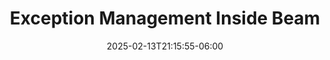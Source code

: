 ---
title: 'Exception Management Inside Beam'
date: 2025-02-13T21:15:55-06:00
speakers:
 - David Duarte
 - Mazlum Tosun
time_start: 2022-05-10T15:30:00.000Z
time_end:   2022-05-10T15:50:00.000Z
video: https://youtu.be/jg2N1V6HlxI
weight: 5

---